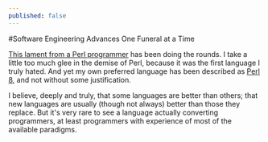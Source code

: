 ```yaml
---
published: false
---
```


#Software Engineering Advances One Funeral at a Time

[This lament from a Perl programmer](http://www.modernperlbooks.com/mt/2014/02/the-mid-career-crisis-of-the-perl-programmer.html) has been doing the rounds.
I take a little too much glee in the demise of Perl, because it was the first language I truly hated. And yet my own preferred language has been described as [Perl 8](http://perl8.org), and not without some justification.

I believe, deeply and truly, that some languages are better than others; that new languages are usually (though not always) better than those they replace. But it's very rare to see a language actually converting programmers, at least programmers with experience of most of the available paradigms.